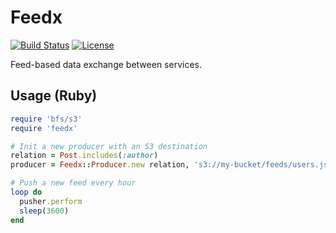 # Feedx

[![Build Status](https://travis-ci.org/bsm/feedx.png?branch=master)](https://travis-ci.org/bsm/feedx)
[![License](https://img.shields.io/badge/License-Apache%202.0-blue.svg)](https://opensource.org/licenses/Apache-2.0)

Feed-based data exchange between services.

## Usage (Ruby)

```ruby
require 'bfs/s3'
require 'feedx'

# Init a new producer with an S3 destination
relation = Post.includes(:author)
producer = Feedx::Producer.new relation, 's3://my-bucket/feeds/users.json.gz'

# Push a new feed every hour
loop do
  pusher.perform
  sleep(3600)
end
```
